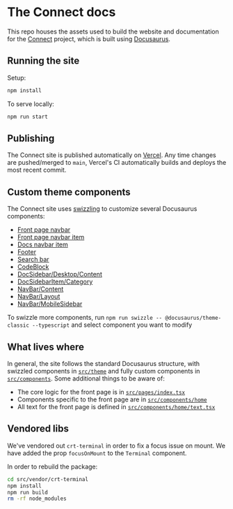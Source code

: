 # The Connect docs

This repo houses the assets used to build the website and documentation for the
[Connect] project, which is built using [Docusaurus].

## Running the site

Setup:

```sh
npm install
```

To serve locally:

```sh
npm run start
```

## Publishing

The Connect site is published automatically on [Vercel][vercel]. Any time
changes are pushed/merged to `main`, Vercel's CI automatically builds and
deploys the most recent commit.

## Custom theme components

The Connect site uses [swizzling] to customize several Docusaurus components:

- [Front page navbar](./src/theme/HomeNavbar)
- [Front page navbar item](./src/theme/HomeNavbarItem)
- [Docs navbar item](./src/theme/NavbarItem)
- [Footer](./src/theme/Footer)
- [Search bar](./src/theme/SearchBar.tsx)
- [CodeBlock](./src/theme/CodeBlock)
- [DocSidebar/Desktop/Content](./src/theme/DocSidebar/Desktop/Content)
- [DocSidebarItem/Category](./src/theme/DocSidebarItem)
- [NavBar/Content](./src/theme/NavBar/Content)
- [NavBar/Layout](./src/theme/NavBar/Layout)
- [NavBar/MobileSidebar](./src/theme/NavBar/MobileSidebar)

To swizzle more components, run `npm run swizzle -- @docusaurus/theme-classic --typescript` and select component you want to modify

## What lives where

In general, the site follows the standard Docusaurus structure, with swizzled components in [`src/theme`](./src/theme) and fully custom components in [`src/components`](./src/components). Some additional things to be aware of:

- The core logic for the front page is in [`src/pages/index.tsx`](./src/pages/index.tsx)
- Components specific to the front page are in [`src/components/home`](./src/components/home)
- All text for the front page is defined in [`src/components/home/text.tsx`](./src/components/home/text.tsx)

[connect]: https://connectrpc.com
[docusaurus]: https://docusaurus.io
[eslint]: https://eslint.org
[vercel]: https://vercel.com
[swizzling]: https://docusaurus.io/docs/swizzling

## Vendored libs

We've vendored out `crt-terminal` in order to fix a focus issue on mount. We have added the prop `focusOnMount` to the `Terminal` component.

In order to rebuild the package:

```bash
cd src/vendor/crt-terminal
npm install
npm run build
rm -rf node_modules
```
